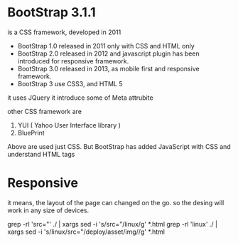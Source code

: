 # BootStrap 3.1.1

   is a CSS framework, developed in 2011
   
   - BootStrap 1.0 released in 2011 only with CSS and HTML only
   - BootStrap 2.0 released in 2012 and javascript plugin has been introduced for responsive framework.
   - BootStrap 3.0 released in 2013, as mobile first and responsive framework.
   - BootStrap 3 use CSS3, and HTML 5
  
 it uses JQuery
 it introduce some of Meta attrubite

other CSS framework are

 1. YUI ( Yahoo User Interface library )
 2. BluePrint

Above are used just CSS. 
But BootStrap has added JavaScript with CSS and understand HTML tags

# Responsive
   it means, the layout of the page can changed on the go. so the desing will work in any size of devices.
   

grep -rl 'src="' ./ | xargs sed -i 's/src="/linux/g' *.html
grep -rl 'linux' ./ | xargs sed -i 's/linux/src="\/deploy\/asset\/img\//g' *.html